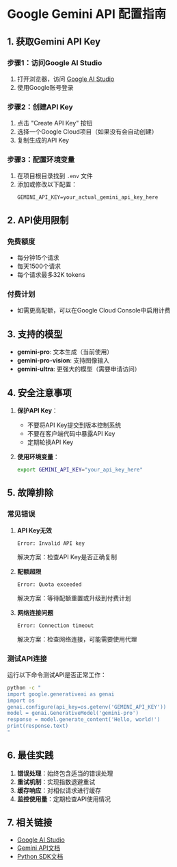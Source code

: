 # Google Gemini API 配置指南

## 1. 获取Gemini API Key

### 步骤1：访问Google AI Studio
1. 打开浏览器，访问 [Google AI Studio](https://makersuite.google.com/app/apikey)
2. 使用Google账号登录

### 步骤2：创建API Key
1. 点击 "Create API Key" 按钮
2. 选择一个Google Cloud项目（如果没有会自动创建）
3. 复制生成的API Key

### 步骤3：配置环境变量
1. 在项目根目录找到 `.env` 文件
2. 添加或修改以下配置：
   ```
   GEMINI_API_KEY=your_actual_gemini_api_key_here
   ```

## 2. API使用限制

### 免费额度
- 每分钟15个请求
- 每天1500个请求
- 每个请求最多32K tokens

### 付费计划
- 如需更高配额，可以在Google Cloud Console中启用计费

## 3. 支持的模型

- **gemini-pro**: 文本生成（当前使用）
- **gemini-pro-vision**: 支持图像输入
- **gemini-ultra**: 更强大的模型（需要申请访问）

## 4. 安全注意事项

1. **保护API Key**：
   - 不要将API Key提交到版本控制系统
   - 不要在客户端代码中暴露API Key
   - 定期轮换API Key

2. **使用环境变量**：
   ```bash
   export GEMINI_API_KEY="your_api_key_here"
   ```

## 5. 故障排除

### 常见错误

1. **API Key无效**
   ```
   Error: Invalid API key
   ```
   解决方案：检查API Key是否正确复制

2. **配额超限**
   ```
   Error: Quota exceeded
   ```
   解决方案：等待配额重置或升级到付费计划

3. **网络连接问题**
   ```
   Error: Connection timeout
   ```
   解决方案：检查网络连接，可能需要使用代理

### 测试API连接

运行以下命令测试API是否正常工作：

```bash
python -c "
import google.generativeai as genai
import os
genai.configure(api_key=os.getenv('GEMINI_API_KEY'))
model = genai.GenerativeModel('gemini-pro')
response = model.generate_content('Hello, world!')
print(response.text)
"
```

## 6. 最佳实践

1. **错误处理**：始终包含适当的错误处理
2. **重试机制**：实现指数退避重试
3. **缓存响应**：对相似请求进行缓存
4. **监控使用量**：定期检查API使用情况

## 7. 相关链接

- [Google AI Studio](https://makersuite.google.com/)
- [Gemini API文档](https://ai.google.dev/docs)
- [Python SDK文档](https://ai.google.dev/tutorials/python_quickstart)